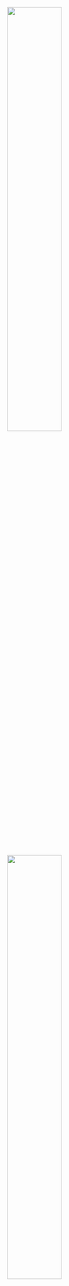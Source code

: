 <p align="left">
  <img align="center" width="50%" src="https://github-readme-stats.vercel.app/api?username=ThreadedDev&theme=dracula&hide_border=true&count_private=true&"/>
  <img align="center" width="50%" src="https://github-readme-stats.vercel.app/api/top-langs/?username=ThreadedDev&theme=dracula&layout=compact&hide_border=true"/>
</p>
